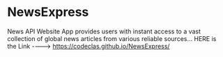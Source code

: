 # NewsExpress
News API Website App provides users with instant access to a vast collection of global news articles from various reliable sources...
HERE is the Link ---->
                      https://codeclas.github.io/NewsExpress/
